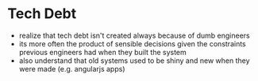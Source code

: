 # Tech Debt

- realize that tech debt isn't created always because of dumb engineers
- its more often the product of sensible decisions given the constraints previous engineers had when they built the system
- also understand that old systems used to be shiny and new when they were made (e.g. angularjs apps)
